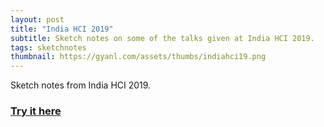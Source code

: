 ```yaml
---
layout: post
title: "India HCI 2019"
subtitle: Sketch notes on some of the talks given at India HCI 2019.
tags: sketchnotes
thumbnail: https://gyanl.com/assets/thumbs/indiahci19.png
---
```


Sketch notes from India HCI 2019.

### [Try it here](https://gyanl.com/indiahci19/)
